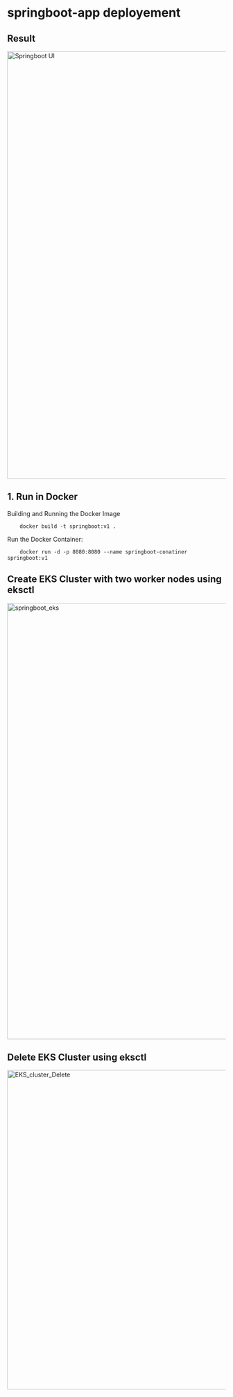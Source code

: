 # springboot-app deployement 
## Result
<img width="1917" height="986" alt="Springboot UI" src="https://github.com/user-attachments/assets/f0e90e44-2601-4f47-b4a6-aee5522faee8" />



## 1. Run in Docker

Building and Running the Docker Image

        docker build -t springboot:v1 .

Run the Docker Container:

        docker run -d -p 8080:8080 --name springboot-conatiner springboot:v1



## Create EKS Cluster with two worker nodes using eksctl

<img width="1491" height="1006" alt="springboot_eks" src="https://github.com/user-attachments/assets/e28e4adb-4cbd-4b00-ad74-e611195d8fa8" />


## Delete EKS Cluster using eksctl

<img width="1482" height="737" alt="EKS_cluster_Delete" src="https://github.com/user-attachments/assets/58b94f1b-c8b6-4107-a0c3-3f04fb02d73c" />




        
